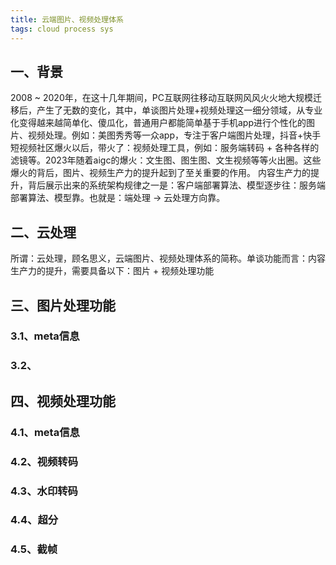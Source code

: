 ```yaml
---
title: 云端图片、视频处理体系
tags: cloud process sys
---
```


## 一、背景

2008 ~ 2020年，在这十几年期间，PC互联网往移动互联网风风火火地大规模迁移后，产生了无数的变化，其中，单谈图片处理+视频处理这一细分领域，从专业化变得越来越简单化、傻瓜化，普通用户都能简单基于手机app进行个性化的图片、视频处理。例如：美图秀秀等一众app，专注于客户端图片处理，抖音+快手短视频社区爆火以后，带火了：视频处理工具，例如：服务端转码 + 各种各样的滤镜等。2023年随着aigc的爆火：文生图、图生图、文生视频等等火出圈。这些爆火的背后，图片、视频生产力的提升起到了至关重要的作用。
内容生产力的提升，背后展示出来的系统架构规律之一是：客户端部署算法、模型逐步往：服务端部署算法、模型靠。也就是：端处理 -> 云处理方向靠。

## 二、云处理
   所谓：云处理，顾名思义，云端图片、视频处理体系的简称。单谈功能而言：内容生产力的提升，需要具备以下：图片 + 视频处理功能

## 三、图片处理功能

### 3.1、meta信息


### 3.2、


## 四、视频处理功能

### 4.1、meta信息

### 4.2、视频转码

### 4.3、水印转码

### 4.4、超分

### 4.5、截帧
